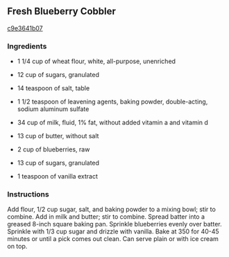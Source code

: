 ## Fresh Blueberry Cobbler

[c9e3641b07](http://www.food.com/recipe/fresh-blueberry-cobbler-71109)

### Ingredients

 - 1 1/4 cup of wheat flour, white, all-purpose, unenriched

 - 12 cup of sugars, granulated

 - 14 teaspoon of salt, table

 - 1 1/2 teaspoon of leavening agents, baking powder, double-acting, sodium aluminum sulfate

 - 34 cup of milk, fluid, 1% fat, without added vitamin a and vitamin d

 - 13 cup of butter, without salt

 - 2 cup of blueberries, raw

 - 13 cup of sugars, granulated

 - 1 teaspoon of vanilla extract

### Instructions

Add flour, 1/2 cup sugar, salt, and baking powder to a mixing bowl; stir to combine. Add in milk and butter; stir to combine. Spread batter into a greased 8-inch square baking pan. Sprinkle blueberries evenly over batter. Sprinkle with 1/3 cup sugar and drizzle with vanilla. Bake at 350 for 40-45 minutes or until a pick comes out clean. Can serve plain or with ice cream on top.